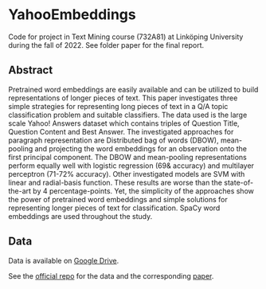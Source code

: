 # YahooEmbeddings

Code for project in Text Mining course (732A81) at Linköping University during the fall of 2022. See folder paper for the final report.

## Abstract

Pretrained word embeddings are easily available and can be utilized to build representations of longer pieces of text. This paper investigates three simple strategies for representing long pieces of text in a Q/A topic classification problem and suitable classifiers. The data used is the large scale Yahoo! Answers dataset which contains triples of Question Title, Question Content and Best Answer. The investigated approaches for paragraph representation are Distributed bag of words (DBOW), mean-pooling and projecting the word embeddings for an observation onto the first principal component. The DBOW and mean-pooling representations perform equally well with logistic regression (69\& accuracy) and multilayer perceptron (71-72\% accuracy). Other investigated models are SVM with linear and radial-basis function. These results are worse than the state-of-the-art by 4 percentage-points. Yet, the simplicity of the approaches show the power of pretrained word embeddings and simple solutions for representing longer pieces of text for classification. SpaCy word embeddings are used throughout the study.

## Data

Data is available on [Google Drive](https://drive.google.com/drive/folders/0Bz8a_Dbh9Qhbfll6bVpmNUtUcFdjYmF2SEpmZUZUcVNiMUw1TWN6RDV3a0JHT3kxLVhVR2M?resourcekey=0-TLwzfR2O-D2aPitmn5o9VQ). 

See the [official repo](https://github.com/LC-John/Yahoo-Answers-Topic-Classification-Dataset) for the data and the corresponding [paper](https://arxiv.org/abs/1509.01626).
